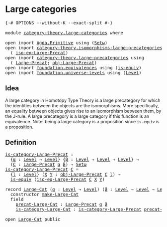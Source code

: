 # Large categories

<pre class="Agda"><a id="29" class="Symbol">{-#</a> <a id="33" class="Keyword">OPTIONS</a> <a id="41" class="Pragma">--without-K</a> <a id="53" class="Pragma">--exact-split</a> <a id="67" class="Symbol">#-}</a>

<a id="72" class="Keyword">module</a> <a id="79" href="category-theory.large-categories.html" class="Module">category-theory.large-categories</a> <a id="112" class="Keyword">where</a>

<a id="119" class="Keyword">open</a> <a id="124" class="Keyword">import</a> <a id="131" href="Agda.Primitive.html" class="Module">Agda.Primitive</a> <a id="146" class="Keyword">using</a> <a id="152" class="Symbol">(</a><a id="153" href="Agda.Primitive.html#381" class="Primitive">Setω</a><a id="157" class="Symbol">)</a>
<a id="159" class="Keyword">open</a> <a id="164" class="Keyword">import</a> <a id="171" href="category-theory.isomorphisms-large-precategories.html" class="Module">category-theory.isomorphisms-large-precategories</a> <a id="220" class="Keyword">using</a>
  <a id="228" class="Symbol">(</a> <a id="230" href="category-theory.isomorphisms-large-precategories.html#3917" class="Function">iso-eq-Large-Precat</a><a id="249" class="Symbol">)</a>
<a id="251" class="Keyword">open</a> <a id="256" class="Keyword">import</a> <a id="263" href="category-theory.large-precategories.html" class="Module">category-theory.large-precategories</a> <a id="299" class="Keyword">using</a>
  <a id="307" class="Symbol">(</a> <a id="309" href="category-theory.large-precategories.html#654" class="Record">Large-Precat</a><a id="321" class="Symbol">;</a> <a id="323" href="category-theory.large-precategories.html#772" class="Field">obj-Large-Precat</a><a id="339" class="Symbol">)</a>
<a id="341" class="Keyword">open</a> <a id="346" class="Keyword">import</a> <a id="353" href="foundation.equivalences.html" class="Module">foundation.equivalences</a> <a id="377" class="Keyword">using</a> <a id="383" class="Symbol">(</a><a id="384" href="foundation-core.equivalences.html#1542" class="Function">is-equiv</a><a id="392" class="Symbol">)</a>
<a id="394" class="Keyword">open</a> <a id="399" class="Keyword">import</a> <a id="406" href="foundation.universe-levels.html" class="Module">foundation.universe-levels</a> <a id="433" class="Keyword">using</a> <a id="439" class="Symbol">(</a><a id="440" href="Agda.Primitive.html#597" class="Postulate">Level</a><a id="445" class="Symbol">)</a>
</pre>
## Idea

A large category in Homotopy Type Theory is a large precategory for which the identities between the objects are the isomorphisms. More specifically, an equality between objects gives rise to an isomorphism between them, by the J-rule. A large precategory is a large category if this function is an equivalence. Note: being a large category is a proposition since `is-equiv` is a proposition.

## Definition

<pre class="Agda"><a id="is-category-Large-Precat"></a><a id="878" href="category-theory.large-categories.html#878" class="Function">is-category-Large-Precat</a> <a id="903" class="Symbol">:</a>
  <a id="907" class="Symbol">{</a><a id="908" href="category-theory.large-categories.html#908" class="Bound">α</a> <a id="910" class="Symbol">:</a> <a id="912" href="Agda.Primitive.html#597" class="Postulate">Level</a> <a id="918" class="Symbol">→</a> <a id="920" href="Agda.Primitive.html#597" class="Postulate">Level</a><a id="925" class="Symbol">}</a> <a id="927" class="Symbol">{</a><a id="928" href="category-theory.large-categories.html#928" class="Bound">β</a> <a id="930" class="Symbol">:</a> <a id="932" href="Agda.Primitive.html#597" class="Postulate">Level</a> <a id="938" class="Symbol">→</a> <a id="940" href="Agda.Primitive.html#597" class="Postulate">Level</a> <a id="946" class="Symbol">→</a> <a id="948" href="Agda.Primitive.html#597" class="Postulate">Level</a><a id="953" class="Symbol">}</a> <a id="955" class="Symbol">→</a>
  <a id="959" class="Symbol">(</a><a id="960" href="category-theory.large-categories.html#960" class="Bound">C</a> <a id="962" class="Symbol">:</a> <a id="964" href="category-theory.large-precategories.html#654" class="Record">Large-Precat</a> <a id="977" href="category-theory.large-categories.html#908" class="Bound">α</a> <a id="979" href="category-theory.large-categories.html#928" class="Bound">β</a><a id="980" class="Symbol">)</a> <a id="982" class="Symbol">→</a> <a id="984" href="Agda.Primitive.html#381" class="Primitive">Setω</a>
<a id="989" href="category-theory.large-categories.html#878" class="Function">is-category-Large-Precat</a> <a id="1014" href="category-theory.large-categories.html#1014" class="Bound">C</a> <a id="1016" class="Symbol">=</a>
  <a id="1020" class="Symbol">{</a><a id="1021" href="category-theory.large-categories.html#1021" class="Bound">l</a> <a id="1023" class="Symbol">:</a> <a id="1025" href="Agda.Primitive.html#597" class="Postulate">Level</a><a id="1030" class="Symbol">}</a> <a id="1032" class="Symbol">(</a><a id="1033" href="category-theory.large-categories.html#1033" class="Bound">X</a> <a id="1035" href="category-theory.large-categories.html#1035" class="Bound">Y</a> <a id="1037" class="Symbol">:</a> <a id="1039" href="category-theory.large-precategories.html#772" class="Field">obj-Large-Precat</a> <a id="1056" href="category-theory.large-categories.html#1014" class="Bound">C</a> <a id="1058" href="category-theory.large-categories.html#1021" class="Bound">l</a><a id="1059" class="Symbol">)</a> <a id="1061" class="Symbol">→</a>
  <a id="1065" href="foundation-core.equivalences.html#1542" class="Function">is-equiv</a> <a id="1074" class="Symbol">(</a><a id="1075" href="category-theory.isomorphisms-large-precategories.html#3917" class="Function">iso-eq-Large-Precat</a> <a id="1095" href="category-theory.large-categories.html#1014" class="Bound">C</a> <a id="1097" href="category-theory.large-categories.html#1033" class="Bound">X</a> <a id="1099" href="category-theory.large-categories.html#1035" class="Bound">Y</a><a id="1100" class="Symbol">)</a>

<a id="1103" class="Keyword">record</a> <a id="Large-Cat"></a><a id="1110" href="category-theory.large-categories.html#1110" class="Record">Large-Cat</a> <a id="1120" class="Symbol">(</a><a id="1121" href="category-theory.large-categories.html#1121" class="Bound">α</a> <a id="1123" class="Symbol">:</a> <a id="1125" href="Agda.Primitive.html#597" class="Postulate">Level</a> <a id="1131" class="Symbol">→</a> <a id="1133" href="Agda.Primitive.html#597" class="Postulate">Level</a><a id="1138" class="Symbol">)</a> <a id="1140" class="Symbol">(</a><a id="1141" href="category-theory.large-categories.html#1141" class="Bound">β</a> <a id="1143" class="Symbol">:</a> <a id="1145" href="Agda.Primitive.html#597" class="Postulate">Level</a> <a id="1151" class="Symbol">→</a> <a id="1153" href="Agda.Primitive.html#597" class="Postulate">Level</a> <a id="1159" class="Symbol">→</a> <a id="1161" href="Agda.Primitive.html#597" class="Postulate">Level</a><a id="1166" class="Symbol">)</a> <a id="1168" class="Symbol">:</a> <a id="1170" href="Agda.Primitive.html#381" class="Primitive">Setω</a> <a id="1175" class="Keyword">where</a>
  <a id="1183" class="Keyword">constructor</a> <a id="make-Large-Cat"></a><a id="1195" href="category-theory.large-categories.html#1195" class="InductiveConstructor">make-Large-Cat</a>
  <a id="1212" class="Keyword">field</a>
    <a id="Large-Cat.precat-Large-Cat"></a><a id="1222" href="category-theory.large-categories.html#1222" class="Field">precat-Large-Cat</a> <a id="1239" class="Symbol">:</a> <a id="1241" href="category-theory.large-precategories.html#654" class="Record">Large-Precat</a> <a id="1254" href="category-theory.large-categories.html#1121" class="Bound">α</a> <a id="1256" href="category-theory.large-categories.html#1141" class="Bound">β</a>
    <a id="Large-Cat.is-category-Large-Cat"></a><a id="1262" href="category-theory.large-categories.html#1262" class="Field">is-category-Large-Cat</a> <a id="1284" class="Symbol">:</a> <a id="1286" href="category-theory.large-categories.html#878" class="Function">is-category-Large-Precat</a> <a id="1311" href="category-theory.large-categories.html#1222" class="Field">precat-Large-Cat</a>

<a id="1329" class="Keyword">open</a> <a id="1334" href="category-theory.large-categories.html#1110" class="Module">Large-Cat</a> <a id="1344" class="Keyword">public</a>
</pre>